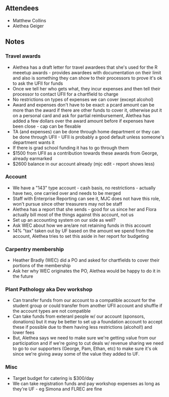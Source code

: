 ## Attendees

* Matthew Collins
* Alethea Geiger

## Notes

### Travel awards

* Alethea has a draft letter for travel awardees that she's used for the R meeetup awards - provides awardees with documentation on their limit and also is something they can show to their processors to prove it's ok to ask the UFII for funds
* Once we tell her who gets what, they incur expenses and then tell their processor to contact UFII for a chartfield to charge
* No restrictions on types of expenses we can cover (except alcohol)
* Award and expenses don't have to be exact: a pcard amount can be more than the award if there are other funds to cover it, otherwise put it on a personal card and ask for partial reimbursement, Alethea has added a few dollars over the award amount before if expenses have been close - cap can be flexable
* TA (and expenses) can be done through home department or they can be done through UFII - UFII is probably a good default unless someone's department wants it
* If there is grad school funding it has to go through them
* $1500 from UFII as a contribution towards these awards from George, already earmarked
* $2600 balance in our account already (mjc edit - report shows less)

### Account

* We have a "143" type account - cash basis, no restrictions - actually have two, one carried over and needs to be merged
* Staff with Enterprise Reporting can see it, MJC does not have this role, won't pursue since other treasurers may not be staff
* Alethea has a report that she sends - good for us since her and Flora actually bill most of the things against this account, not us
* Set up an accounting system on our side as well?
* Ask WEC about how we are/are not retaining funds in this account
* 14% "tax" taken out by UF based on the amount we spend from the account, Alethea tries to set this aside in her report for budgeting

### Carpentry membership

* Heather Bradly (WEC) did a PO and asked for chartfields to cover their portions of the membership
* Ask her why WEC originates the PO, Alethea would be happy to do it in the future

### Plant Pathology aka Dev workshop

* Can transfer funds from our account to a compatible account for the student group or could transfer from another UFII account and shuffle if the account types are not compatible
* Can take funds from exteranl people w/ our account (sponsors, donations) but it may be better to set up a foundation account to accept these if possible due to them having less restrictions (alcohol!) and lower fees
* But, Alethea says we need to make sure we're getting value from our participation and if we're going to cut deals w/ revenue sharing we need to go to our supporters (George, Pam, Ethan, etc) to make sure it's ok since we're giving away some of the value they added to UF.

### Misc

* Target budget for catering is $300/day
* We can take registration funds and pay workshop expenses as long as they're UF - eg Simona and FLREC are fine
